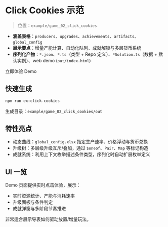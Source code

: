 <script setup>
import { withBase } from 'vitepress'

const demoUrl = withBase('/examples/click-cookies/index.html')
</script>

# Click Cookies 示范

> 位置：`example/game_02_click_cookies`

- **涵盖表格**：`producers`、`upgrades`、`achievements`、`artifacts`、`global_config`
- **展示要点**：增量产能计算、自动化队列、成就解锁与多层货币系统
- **序列化产物**：`*.json`、`*.ts`（类型 + Repo 定义）、`*Solution.ts`（数据 + 默认实例）、web demo (`out/index.html`)

<a class="vp-doc-button primary" :href="demoUrl" target="_blank" rel="noopener">
  立即体验 Demo
</a>

## 快速生成

```bash
npm run ex:click-cookies
```

生成目录：`example/game_02_click_cookies/out`

## 特性亮点

- 动态曲线：`global_config.xlsx` 指定生产速率、价格浮动与货币兑换
- 升级树：多层级升级互斥/叠加，通过 `$oneof`、`Pair`、`Map` 等标记构造
- 成就系统：利用上下文枚举描述条件类型，序列化时自动扩展枚举定义

## UI 一览

Demo 页面提供实时点击体验，展示：

- 实时资源统计、产能与消耗速率
- 升级面板与条件判定
- 成就弹窗与多阶段节奏推进

非常适合展示导表如何驱动放置/增量玩法。
